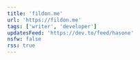 ```yaml
---
title: 'fildon.me'
url: 'https://fildon.me'
tags: ['writer', 'developer']
updatesFeed: 'https://dev.to/feed/hasone'
nsfw: false
rss: true
---
```

